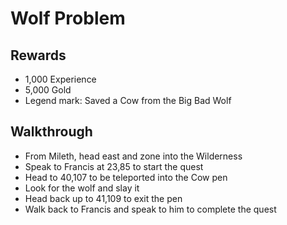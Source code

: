# Wolf Problem

## Rewards

- 1,000 Experience
- 5,000 Gold
- Legend mark: Saved a Cow from the Big Bad Wolf

## Walkthrough

- From Mileth, head east and zone into the Wilderness
- Speak to Francis at 23,85 to start the quest
- Head to 40,107 to be teleported into the Cow pen
- Look for the wolf and slay it
- Head back up to 41,109 to exit the pen
- Walk back to Francis and speak to him to complete the quest
